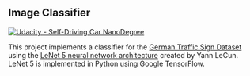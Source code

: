 ## Image Classifier
[![Udacity - Self-Driving Car NanoDegree](https://s3.amazonaws.com/udacity-sdc/github/shield-carnd.svg)](http://www.udacity.com/drive)

This project implements a classifier for the [German Traffic Sign Dataset](http://benchmark.ini.rub.de/?section=gtsrb&subsection=dataset)
using the [LeNet 5 neural network architecture](http://yann.lecun.com/exdb/publis/pdf/lecun-01a.pdf) created by Yann LeCun. 
LeNet 5 is implemented in Python using Google TensorFlow.


